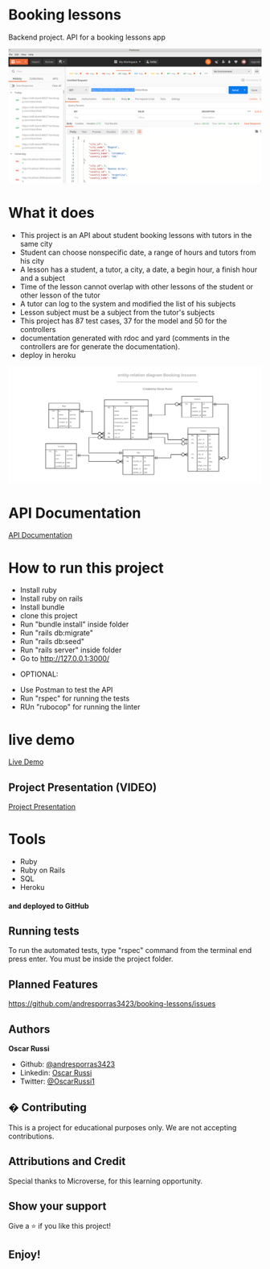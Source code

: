 #  Booking lessons

Backend project. API for a booking lessons app


![screenshot](screenshot.png)

# What it does

- This project is an API about student booking lessons with tutors in the same city
- Student can choose nonspecific date, a range of hours and tutors from his city
- A lesson has a student, a tutor, a city, a date, a begin hour, a finish hour and a subject
- Time of the lesson cannot overlap with other lessons of the student or other lesson of the tutor
- A tutor can log to the system and modified the list of his subjects
- Lesson subject must be a subject from the tutor's subjects
- This project has 87 test cases, 37 for the model and 50 for the controllers
- documentation generated with rdoc and yard (comments in the controllers are for generate the documentation).
- deploy in heroku

![screenshot](entity_relation_diagram.png)

# API Documentation

[API Documentation](http://andresporres.000webhostapp.com/booking-lessons/_index.html)

# How to run this project

- Install ruby
- Install ruby on rails
- Install bundle
- clone this project
- Run "bundle install" inside folder
- Run "rails db:migrate"
- Run "rails db:seed"
- Run "rails server" inside folder
- Go to http://127.0.0.1:3000/
* OPTIONAL:
- Use Postman to test the API
- Run "rspec" for running the tests
- RUn "rubocop" for running the linter

# live demo

[Live Demo](https://still-island-68637.herokuapp.com)

## Project Presentation (VIDEO)


[Project Presentation](https://www.loom.com/share/2a626bff201a44658cf9abde380708f7)

# Tools

- Ruby
- Ruby on Rails
- SQL
- Heroku

#### and deployed to GitHub

## Running tests

To run the automated tests, type "rspec" command from the terminal end press enter. You must be inside the project folder.

## Planned Features

https://github.com/andresporras3423/booking-lessons/issues

## Authors

**Oscar Russi**
- Github: [@andresporras3423](https://github.com/andresporras3423/)
- Linkedin: [Oscar Russi](https://www.linkedin.com/in/oscar-andres-russi-porras/)
- Twitter: [@OscarRussi1](https://twitter.com/OscarRussi1)

## � Contributing

This is a project for educational purposes only. We are not accepting contributions.

## Attributions and Credit

Special thanks to Microverse, for this learning opportunity. 

## Show your support

Give a ⭐️ if you like this project!

## Enjoy!

